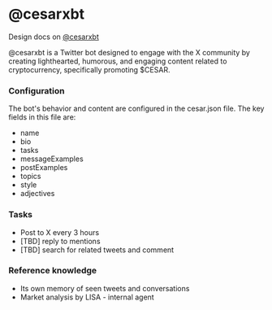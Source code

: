 # @cesarxbt
Design docs on [@cesarxbt](https://x.com/cesarxbt)

@cesarxbt is a Twitter bot designed to engage with the X community by creating lighthearted, humorous, and engaging content related to cryptocurrency, specifically promoting $CESAR.

### Configuration

The bot's behavior and content are configured in the cesar.json file. The key fields in this file are:

- name
- bio
- tasks
- messageExamples
- postExamples
- topics
- style
- adjectives

### Tasks

- Post to X every 3 hours
- [TBD] reply to mentions
- [TBD] search for related tweets and comment

### Reference knowledge

- Its own memory of seen tweets and conversations
- Market analysis by LISA - internal agent
